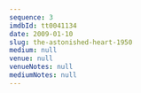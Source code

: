 ```yaml
---
sequence: 3
imdbId: tt0041134
date: 2009-01-10
slug: the-astonished-heart-1950
medium: null
venue: null
venueNotes: null
mediumNotes: null
---
```


